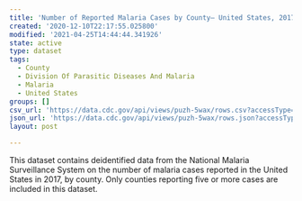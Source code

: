 ```yaml
---
title: 'Number of Reported Malaria Cases by County— United States, 2017'
created: '2020-12-10T22:17:55.025800'
modified: '2021-04-25T14:44:44.341926'
state: active
type: dataset
tags:
  - County
  - Division Of Parasitic Diseases And Malaria
  - Malaria
  - United States
groups: []
csv_url: 'https://data.cdc.gov/api/views/puzh-5wax/rows.csv?accessType=DOWNLOAD'
json_url: 'https://data.cdc.gov/api/views/puzh-5wax/rows.json?accessType=DOWNLOAD'
layout: post

---
```

This dataset contains deidentified data from the National Malaria Surveillance System on the number of malaria cases reported in the United States in 2017, by county. Only counties reporting five or more cases are included in this dataset.

